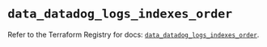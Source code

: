 # `data_datadog_logs_indexes_order`

Refer to the Terraform Registry for docs: [`data_datadog_logs_indexes_order`](https://registry.terraform.io/providers/datadog/datadog/3.70.0/docs/data-sources/logs_indexes_order).
